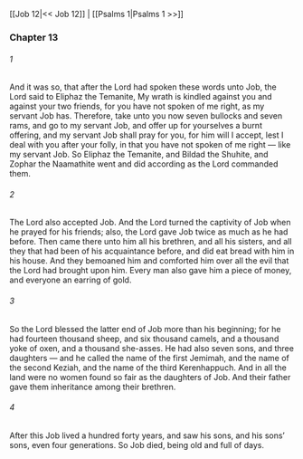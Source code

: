 [[Job 12|<< Job 12]]  |  [[Psalms 1|Psalms 1 >>]]

### Chapter 13
###### 1
And it was so, that after the Lord had spoken these words unto Job, the Lord said to Eliphaz the Temanite, My wrath is kindled against you and against your two friends, for you have not spoken of me right, as my servant Job has. Therefore, take unto you now seven bullocks and seven rams, and go to my servant Job, and offer up for yourselves a burnt offering, and my servant Job shall pray for you, for him will I accept, lest I deal with you after your folly, in that you have not spoken of me right — like my servant Job. So Eliphaz the Temanite, and Bildad the Shuhite, and Zophar the Naamathite went and did according as the Lord commanded them.

###### 2
The Lord also accepted Job. And the Lord turned the captivity of Job when he prayed for his friends; also, the Lord gave Job twice as much as he had before. Then came there unto him all his brethren, and all his sisters, and all they that had been of his acquaintance before, and did eat bread with him in his house. And they bemoaned him and comforted him over all the evil that the Lord had brought upon him. Every man also gave him a piece of money, and everyone an earring of gold.

###### 3
So the Lord blessed the latter end of Job more than his beginning; for he had fourteen thousand sheep, and six thousand camels, and a thousand yoke of oxen, and a thousand she-asses. He had also seven sons, and three daughters — and he called the name of the first Jemimah, and the name of the second Keziah, and the name of the third Kerenhappuch. And in all the land were no women found so fair as the daughters of Job. And their father gave them inheritance among their brethren.

###### 4
After this Job lived a hundred forty years, and saw his sons, and his sons’ sons, even four generations. So Job died, being old and full of days.